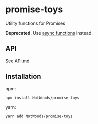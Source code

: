 # promise-toys
Utility functions for Promises

**Deprecated**. Use [async functions](https://developers.google.com/web/fundamentals/primers/async-functions) instead.

## API
See [API.md](API.md)

## Installation
npm:
```
npm install NotWoods/promise-toys
```

yarn:
```
yarn add NotWoods/promise-toys
```
